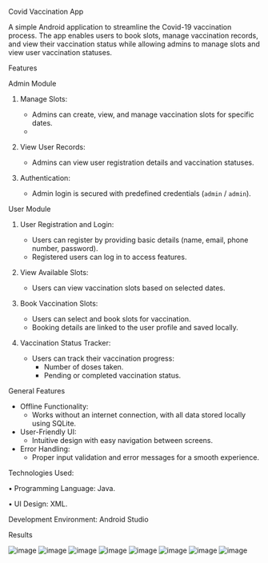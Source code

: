 Covid Vaccination App

A simple Android application to streamline the Covid-19 vaccination process.
The app enables users to book slots, manage vaccination records, and view their vaccination status while allowing admins to manage slots and view user vaccination statuses. 


Features

Admin Module
1. Manage Slots: 
   - Admins can create, view, and manage vaccination slots for specific dates.
   - 

2. View User Records:
   - Admins can view user registration details and vaccination statuses.

3. Authentication:
   - Admin login is secured with predefined credentials (`admin` / `admin`).

 User Module
1. User Registration and Login:
   - Users can register by providing basic details (name, email, phone number, password).
   - Registered users can log in to access features.

2. View Available Slots:
   - Users can view vaccination slots based on selected dates.

3. Book Vaccination Slots:
   - Users can select and book slots for vaccination.
   - Booking details are linked to the user profile and saved locally.

4. Vaccination Status Tracker:
   - Users can track their vaccination progress:
     - Number of doses taken.
     - Pending or completed vaccination status.

 General Features
- Offline Functionality: 
  - Works without an internet connection, with all data stored locally using SQLite.
- User-Friendly UI:
  - Intuitive design with easy navigation between screens.
- Error Handling:
  - Proper input validation and error messages for a smooth experience.

 Technologies Used:

 •	Programming Language: Java.

 •	UI Design: XML.

 Development Environment: Android Studio

Results

![image](https://github.com/user-attachments/assets/2760104f-7d80-4a75-ad3f-d4b639b80ac0)
![image](https://github.com/user-attachments/assets/69d7f60c-5d31-4c69-866f-d6ac099f8b7b)
![image](https://github.com/user-attachments/assets/afae82b4-3a14-4a57-a279-5ea2b17239c5)
![image](https://github.com/user-attachments/assets/7bbec33e-702c-44b5-9c47-fe0387626edf)
![image](https://github.com/user-attachments/assets/a5ecf5d7-9ec5-42fb-ba4d-5d5d67b40594)
![image](https://github.com/user-attachments/assets/636531e7-c894-4708-8d89-059619690a40)
![image](https://github.com/user-attachments/assets/4db805f5-838a-43a2-9888-3ba41ef90147)
![image](https://github.com/user-attachments/assets/86fc4d80-547e-489e-8aae-96f7e8865b95)





